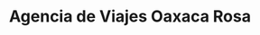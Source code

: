 ---
title: "Agencia de Viajes Oaxaca Rosa"
url: /oaxaca-de-juarez/agencia-de-viajes-oaxaca-rosa-calzada-ninos-heroes-de-chapultepec/
shop: agencia de viajes
---
